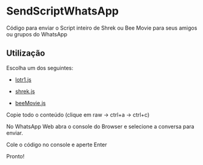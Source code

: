# SendScriptWhatsApp

Código para enviar o Script inteiro de Shrek ou Bee Movie para seus amigos ou grupos do WhatsApp

## Utilização

Escolha um dos seguintes:

- [lotr1.js](https://github.com/Matt-Fontes/scriptWhatsApp/blob/main/lotr1.js)

- [shrek.js](https://github.com/Matt-Fontes/scriptWhatsApp/blob/main/shrek.js)

- [beeMovie.js](https://github.com/Matt-Fontes/scriptWhatsApp/blob/main/beeMovie.js)

Copie todo o conteúdo (clique em raw -> ctrl+a -> ctrl+c)

No WhatsApp Web abra o console do Browser e selecione a conversa para enviar.

Cole o código no console e aperte Enter

Pronto!
